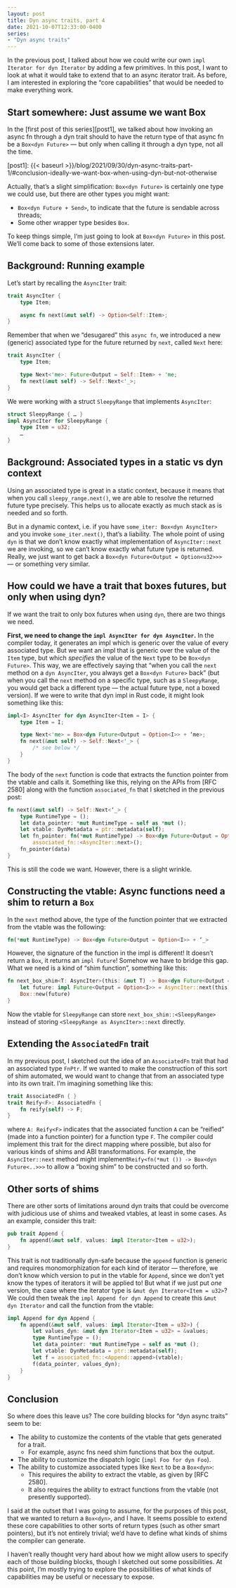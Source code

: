 ```yaml
---
layout: post
title: Dyn async traits, part 4
date: 2021-10-07T12:33:00-0400
series:
- "Dyn async traits"
---
```


In the previous post, I talked about how we could write our own `impl Iterator for dyn Iterator` by adding a few primitives. In this post, I want to look at what it would take to extend that to an async iterator trait. As before, I am interested in exploring the “core capabilities” that would be needed to make everything work.

## Start somewhere: Just assume we want Box

In the [first post of this series][post1], we talked about how invoking an async fn through a dyn trait should to have the return type of that async fn be a `Box<dyn Future>` — but only when calling it through a dyn type, not all the time.

[post1]: {{< baseurl >}}/blog/2021/09/30/dyn-async-traits-part-1/#conclusion-ideally-we-want-box-when-using-dyn-but-not-otherwise

Actually, that’s a slight simplification: `Box<dyn Future>` is certainly one type we could use, but there are other types you might want:

* `Box<dyn Future + Send>`, to indicate that the future is sendable across threads;
* Some other wrapper type besides `Box`.

To keep things simple, I’m just going to look at `Box<dyn Future>` in this post. We’ll come back to some of those extensions later.

## Background: Running example

Let’s start by recalling the `AsyncIter` trait:

```rust
trait AsyncIter {
    type Item;

    async fn next(&mut self) -> Option<Self::Item>;
}
```

Remember that when we “desugared” this `async fn`, we introduced a new (generic) associated type for the future returned by `next`, called `Next` here:

```rust
trait AsyncIter {
    type Item;

    type Next<'me>: Future<Output = Self::Item> + 'me;
    fn next(&mut self) -> Self::Next<'_>;
}
```

We were working with a struct `SleepyRange` that implements `AsyncIter`:

```rust
struct SleepyRange { … }
impl AsyncIter for SleepyRange {
    type Item = u32;
    …
}
```

## Background: Associated types in a static vs dyn context

Using an associated type is great in a static context, because it means that when you call `sleepy_range.next()`, we are able to resolve the returned future type precisely. This helps us to allocate exactly as much stack as is needed and so forth.

But in a dynamic context, i.e. if you have `some_iter: Box<dyn AsyncIter>` and you invoke `some_iter.next()`, that’s a liability. The whole point of using `dyn` is that we don’t know exactly what implementation of `AsyncIter::next` we are invoking, so we can’t know exactly what future type is returned. Really, we just want to get back a `Box<dyn Future<Output = Option<u32>>>` — or something very similar.

## How could we have a trait that boxes futures, but only when using dyn?

If we want the trait to only box futures when using `dyn`, there are two things we need.

**First, we need to change the `impl AsyncIter for dyn AsyncIter`.** In the compiler today, it generates an impl which is generic over the value of every associated type. But we want an impl that is generic over the value of the `Item` type, but which *specifies* the value of the `Next` type to be `Box<dyn Future>`. This way, we are effectively saying that “when you call the `next` method on a `dyn AsyncIter`, you always get a `Box<dyn Future>` back” (but when you call the `next` method on a specific type, such as a `SleepyRange`, you would get back a different type — the actual future type, not a boxed version). If we were to write that dyn impl in Rust code, it might look something like this:

```rust
impl<I> AsyncIter for dyn AsyncIter<Item = I> {
    type Item = I;

    type Next<'me> = Box<dyn Future<Output = Option<I>> + ‘me>;
    fn next(&mut self) -> Self::Next<'_> {
        /* see below */
    }
}
```

The body of the `next` function is code that extracts the function pointer from the vtable and calls it. Something like this, relying on the APIs from [RFC 2580] along with the function `associated_fn` that I sketched in the previous post:

```rust
fn next(&mut self) -> Self::Next<‘_> {
    type RuntimeType = ();
    let data_pointer: *mut RuntimeType = self as *mut ();
    let vtable: DynMetadata = ptr::metadata(self);
    let fn_pointer: fn(*mut RuntimeType) -> Box<dyn Future<Output = Option<I>> + ‘_> =
        associated_fn::<AsyncIter::next>();
    fn_pointer(data)
}
```

This is still the code we want. However, there is a slight wrinkle.

## Constructing the vtable: Async functions need a shim to return a `Box`

In the `next` method above, the type of the function pointer that we extracted from the vtable was the following:

```rust
fn(*mut RuntimeType) -> Box<dyn Future<Output = Option<I>> + ‘_>
```

However, the signature of the function in the impl is different! It doesn’t return a `Box`, it returns an `impl Future`! Somehow we have to bridge this gap. What we need is a kind of “shim function”, something like this:

```rust
fn next_box_shim<T: AsyncIter>(this: &mut T) -> Box<dyn Future<Output = Option<I>> + ‘_> {
    let future: impl Future<Output = Option<I>> = AsyncIter::next(this);
    Box::new(future)
}
```

Now the vtable for `SleepyRange` can store `next_box_shim::<SleepyRange>` instead of storing `<SleepyRange as AsyncIter>::next` directly.

## Extending the `AssociatedFn` trait

In my previous post, I sketched out the idea of an `AssociatedFn` trait that had an associated type `FnPtr`. If we wanted to make the construction of this sort of shim automated, we would want to change that from an associated type into its own trait. I’m imagining something like this:

```rust
trait AssociatedFn { }
trait Reify<F>: AssociatedFn {
    fn reify(self) -> F; 
}
```

where `A: Reify<F>` indicates that the associated function `A` can be “reified” (made into a function pointer) for a function type `F`. The compiler could implement this trait for the direct mapping where possible, but also for various kinds of shims and ABI transformations. For example, the `AsyncIter::next` method might implement`Reify<fn(*mut ()) -> Box<dyn Future<..>>>` to allow a “boxing shim” to be constructed and so forth.

## Other sorts of shims

There are other sorts of limitations around dyn traits that could be overcome with judicious use of shims and tweaked vtables, at least in some cases. As an example, consider this trait:

```rust
pub trait Append {
    fn append(&mut self, values: impl Iterator<Item = u32>);
}
```

This trait is not traditionally dyn-safe because the `append` function is generic and requires monomorphization for each kind of iterator — therefore, we don’t know which version to put in the vtable for `Append`, since we don’t yet know the types of iterators it will be applied to! But what if we just put *one* version, the case where the iterator type is `&mut dyn Iterator<Item = u32>`? We could then tweak the `impl Append for dyn Append` to create this `&mut dyn Iterator` and call the function from the vtable:

```rust
impl Append for dyn Append {
    fn append(&mut self, values: impl Iterator<Item = u32>) {
        let values_dyn: &mut dyn Iterator<Item = u32> = &values;
        type RuntimeType = ();
        let data_pointer: *mut RuntimeType = self as *mut ();
        let vtable: DynMetadata = ptr::metadata(self);
        let f = associated_fn::<Append::append>(vtable);
        f(data_pointer, values_dyn);
    }
}
```

## Conclusion

So where does this leave us? The core building blocks for “dyn async traits” seem to be:

* The ability to customize the contents of the vtable that gets generated for a trait. 
	* For example, async fns need shim functions that box the output.
* The ability to customize the dispatch logic (`impl Foo for dyn Foo`).
* The ability to customize associated types like `Next` to be a `Box<dyn>`:
	* This requires the ability to extract the vtable, as given by [RFC 2580].
	* It also requires the ability to extract functions from the vtable (not presently supported).

I said at the outset that I was going to assume, for the purposes of this post, that we wanted to return a `Box<dyn>`, and I have.  It seems possible to extend these core capabilities to other sorts of return types (such as other smart pointers), but it’s not entirely trivial; we’d have to define what kinds of shims the compiler can generate. 

I haven’t really thought very hard about how we might allow users to specify each of those building blocks, though I sketched out some possibilities. At this point, I’m mostly trying to explore the possibilities of what kinds of capabilities may be useful or necessary to expose. 

